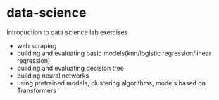 # data-science
Introduction to data science
lab exercises
- web scraping
- building and evaluating basic models(knn/logistic regression/linear regression)
- building and evaluating decision tree
- building neural networks
- using pretrained models, clustering algorithms, models based on Transformers
